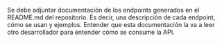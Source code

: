 Se debe adjuntar documentación de los endpoints generados en el README.md
del repositorio. Es decir, una descripción de cada endpoint, cómo se usan
y ejemplos. Entender que esta documentación la va a leer otro desarrollador
para entender cómo se consume la API.